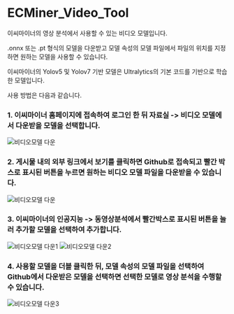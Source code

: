 # ECMiner_Video_Tool
이씨마이너의 영상 분석에서 사용할 수 있는 비디오 모델입니다.  

.onnx 또는 .pt 형식의 모델을 다운받고 모델 속성의 모델 파일에서 파일의 위치를 지정하면 원하는 모델을 사용할 수 있습니다.  

이씨마이너의 Yolov5 및 Yolov7 기반 모델은 Ultralytics의 기본 코드를 기반으로 학습한 모델입니다.

사용 방법은 다음과 같습니다.

### 1. 이씨마이너 홈페이지에 접속하여 로그인 한 뒤 자료실 -> 비디오 모델에서 다운받을 모델을 선택합니다.

![비디오모델 다운](https://github.com/user-attachments/assets/de533a27-bfee-4ec7-ae3e-4026fbb8e536)

### 2. 게시물 내의 외부 링크에서 보기를 클릭하면 Github로 접속되고 빨간 박스로 표시된 버튼을 누르면 원하는 비디오 모델 파일을 다운받을 수 있습니다.

![비디오모델 다운](https://github.com/user-attachments/assets/de88753a-4f71-4d19-8df1-58947297dc60)

 ### 3. 이씨마이너의 인공지능 -> 동영상분석에서 빨간박스로 표시된 버튼을 눌러 추가할 모델을 선택하여 추가합니다.

![비디오모델 다운1](https://github.com/user-attachments/assets/7d474533-2a01-447a-a562-609d9dec2cee)
![비디오모델 다운2](https://github.com/user-attachments/assets/f9fcf181-0df5-4e56-ac77-e947a0000def)

 ### 4. 사용할 모델을 더블 클릭한 뒤, 모델 속성의 모델 파일을 선택하여 Github에서 다운받은 모델을 선택하면 선택한 모델로 영상 분석을 수행할 수 있습니다.
 
 ![비디오모델 다운3](https://github.com/user-attachments/assets/5a88ecd2-36b7-48cc-b459-66580c113e9c)
